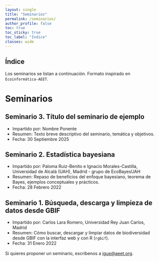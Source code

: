 ```yaml
---
layout: single
title: "Seminarios"
permalink: /seminarios/
author_profile: false
toc: true
toc_sticky: true
toc_label: "Índice"
classes: wide
---
```


## Índice

Los seminarios se listan a continuación. Formato inspirado en `Ecoinformática-AEET`.

# Seminarios

## Seminario 3. Título del seminario de ejemplo

- Impartido por: Nombre Ponente
- Resumen: Texto breve descriptivo del seminario, temática y objetivos.
- Fecha: 30 Septiembre 2025

## Seminario 2. Estadística bayesiana

- Impartido por: Paloma Ruiz-Benito e Ignacio Morales-Castilla, Universidad de Alcalá (UAH), Madrid - grupo de EcoBayesUAH
- Resumen: Repaso de beneficios del enfoque bayesiano, teorema de Bayes, ejemplos conceptuales y prácticos.
- Fecha: 28 Febrero 2022

## Seminario 1. Búsqueda, descarga y limpieza de datos desde GBIF

- Impartido por: Carlos Lara Romero, Universidad Rey Juan Carlos, Madrid
- Resumen: Cómo buscar, descargar y limpiar datos de biodiversidad desde GBIF con la interfaz web y con R (`rgbif`).
- Fecha: 31 Enero 2022

<p style="margin-top:1rem;">
Si quieres proponer un seminario, escríbenos a <a href="mailto:igue@aeet.org">igue@aeet.org</a>.
</p>


